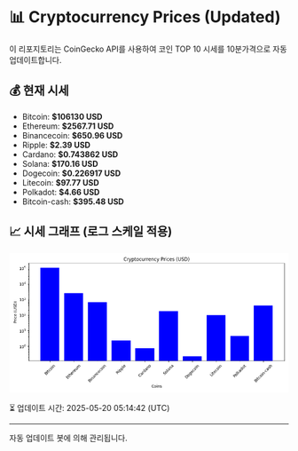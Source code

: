 
# 📊 Cryptocurrency Prices (Updated)

이 리포지토리는 CoinGecko API를 사용하여 코인 TOP 10 시세를 10분가격으로 자동 업데이트합니다.

## 💰 현재 시세
- Bitcoin: **$106130 USD**
- Ethereum: **$2567.71 USD**
- Binancecoin: **$650.96 USD**
- Ripple: **$2.39 USD**
- Cardano: **$0.743862 USD**
- Solana: **$170.16 USD**
- Dogecoin: **$0.226917 USD**
- Litecoin: **$97.77 USD**
- Polkadot: **$4.66 USD**
- Bitcoin-cash: **$395.48 USD**

## 📈 시세 그래프 (로그 스케일 적용)
![Crypto Prices](crypto_prices.png)

⏳ 업데이트 시간: 2025-05-20 05:14:42 (UTC)

---
자동 업데이트 봇에 의해 관리됩니다.
